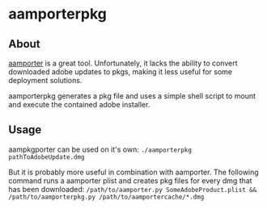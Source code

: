 # aamporterpkg
## About
[aamporter](https://github.com/timsutton/aamporter) is a great tool. Unfortunately, it lacks the ability to convert downloaded adobe updates to pkgs, making it less useful for some deployment solutions.

aamporterpkg generates a pkg file and uses a simple shell script to mount and execute the contained adobe installer.

## Usage
aampkgporter can be used on it's own: ```./aamporterpkg pathToAdobeUpdate.dmg```

But it is probably more useful in combination with aamporter. The following command runs a aamporter plist and creates pkg files for every dmg that has been downloaded:
```/path/to/aamporter.py SomeAdobeProduct.plist && /path/to/aamporterpkg.py /path/to/aamportercache/*.dmg```
